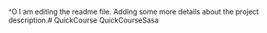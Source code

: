 ^O I am editing the readme file. Adding some more details about the project description.# QuickCourse
QuickCourseSasa
